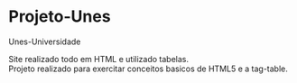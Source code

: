 # Projeto-Unes
Unes-Universidade

Site realizado todo em HTML e utilizado tabelas.<br>
Projeto realizado para exercitar conceitos basicos de HTML5 e a tag-table.
